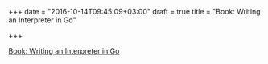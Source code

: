 +++
date = "2016-10-14T09:45:09+03:00"
draft = true
title = "Book: Writing an Interpreter in Go"

+++

<p><a href="http://interpreterbook.com">Book: Writing an Interpreter in Go</a></p>
